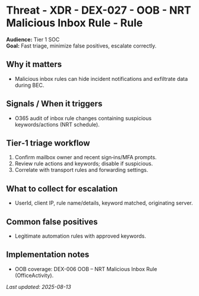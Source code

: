 # Threat - XDR - DEX-027 - OOB - NRT Malicious Inbox Rule - Rule

**Audience:** Tier 1 SOC  
**Goal:** Fast triage, minimize false positives, escalate correctly.

## Why it matters
- Malicious inbox rules can hide incident notifications and exfiltrate data during BEC.

## Signals / When it triggers
- O365 audit of inbox rule changes containing suspicious keywords/actions (NRT schedule).

## Tier‑1 triage workflow
1. Confirm mailbox owner and recent sign‑ins/MFA prompts.
2. Review rule actions and keywords; disable if suspicious.
3. Correlate with transport rules and forwarding settings.

## What to collect for escalation
- UserId, client IP, rule name/details, keyword matched, originating server.

## Common false positives
- Legitimate automation rules with approved keywords.

## Implementation notes
- OOB coverage: DEX-006 OOB – NRT Malicious Inbox Rule (OfficeActivity).

_Last updated: 2025-08-13_

